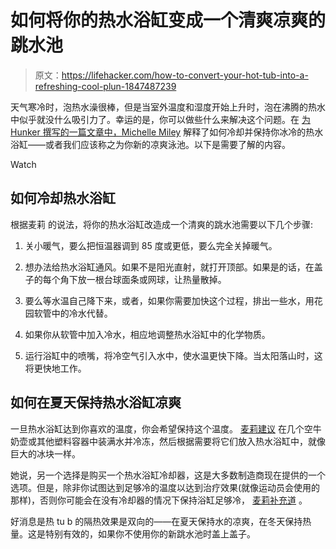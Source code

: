 # 如何将你的热水浴缸变成一个清爽凉爽的跳水池

> 原文：<https://lifehacker.com/how-to-convert-your-hot-tub-into-a-refreshing-cool-plun-1847487239>

天气寒冷时，泡热水澡很棒，但是当室外温度和湿度开始上升时，泡在沸腾的热水中似乎就没什么吸引力了。幸运的是，你可以做些什么来解决这个问题。在 [为 Hunker 撰写的一篇文章中，Michelle Miley](https://www.hunker.com/13765127/how-to-convert-a-hot-tub-to-a-cool-plunge) 解释了如何冷却并保持你冰冷的热水浴缸——或者我们应该称之为你新的凉爽泳池。以下是需要了解的内容。

Watch

## 如何冷却热水浴缸

根据麦莉 的说法，将你的热水浴缸改造成一个清爽的跳水池需要以下几个步骤:

1.  关小暖气，要么把恒温器调到 85 度或更低，要么完全关掉暖气。
2.  想办法给热水浴缸通风。如果不是阳光直射，就打开顶部。如果是的话，在盖子的每个角下放一根台球面条或网球，让热量散掉。

3.  要么等水温自己降下来，或者，如果你需要加快这个过程，排出一些水，用花园软管中的冷水代替。
4.  如果你从软管中加入冷水，相应地调整热水浴缸中的化学物质。
5.  运行浴缸中的喷嘴，将冷空气引入水中，使水温更快下降。当太阳落山时，这将更快地工作。

## 如何在夏天保持热水浴缸凉爽

一旦热水浴缸达到你喜欢的温度，你会希望保持这个温度。 [麦莉建议](https://www.hunker.com/13765127/how-to-convert-a-hot-tub-to-a-cool-plunge) 在几个空牛奶壶或其他塑料容器中装满水并冷冻，然后根据需要将它们放入热水浴缸中，就像巨大的冰块一样。

她说，另一个选择是购买一个热水浴缸冷却器，这是大多数制造商现在提供的一个选项。但是，除非你试图达到足够冷的温度以达到治疗效果(就像运动员会使用的那样)，否则你可能会在没有冷却器的情况下保持浴缸足够冷， [麦莉补充道](https://www.hunker.com/13765127/how-to-convert-a-hot-tub-to-a-cool-plunge) 。

好消息是热 tu b 的隔热效果是双向的——在夏天保持水的凉爽，在冬天保持热量。这是特别有效的，如果你不使用你的新跳水池时盖上盖子。